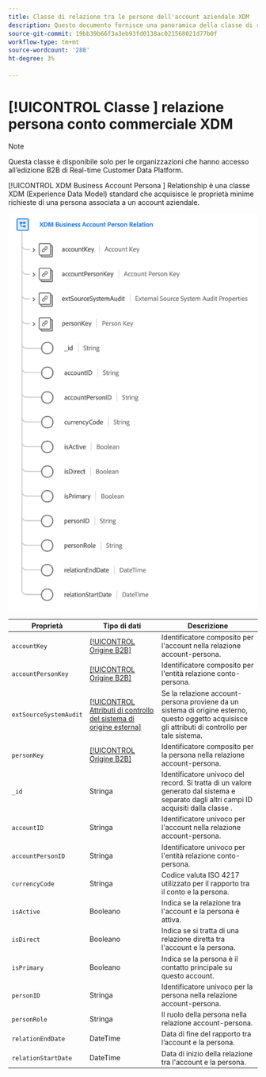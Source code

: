 ```yaml
---
title: Classe di relazione tra le persone dell'account aziendale XDM
description: Questo documento fornisce una panoramica della classe di relazione tra le persone dell’account aziendale XDM in Experience Data Model (XDM).
source-git-commit: 19bb39b66f3a3eb93fd0138ac021568021d77b0f
workflow-type: tm+mt
source-wordcount: '288'
ht-degree: 3%

---
```


# [!UICONTROL Classe ] relazione persona conto commerciale XDM

>[!NOTE]
>
>Questa classe è disponibile solo per le organizzazioni che hanno accesso all’edizione B2B di Real-time Customer Data Platform.

[!UICONTROL XDM Business Account Persona ] Relationship è una classe XDM (Experience Data Model) standard che acquisisce le proprietà minime richieste di una persona associata a un account aziendale.

![](../../images/classes/b2b/business-account-person-relation.png)

| Proprietà | Tipo di dati | Descrizione |
| --- | --- | --- |
| `accountKey` | [[!UICONTROL Origine B2B]](../../data-types/b2b-source.md) | Identificatore composito per l&#39;account nella relazione account-persona. |
| `accountPersonKey` | [[!UICONTROL Origine B2B]](../../data-types/b2b-source.md) | Identificatore composito per l&#39;entità relazione conto-persona. |
| `extSourceSystemAudit` | [[!UICONTROL Attributi di controllo del sistema di origine esterna]](../../data-types/external-source-system-audit-attributes.md) | Se la relazione account-persona proviene da un sistema di origine esterno, questo oggetto acquisisce gli attributi di controllo per tale sistema. |
| `personKey` | [[!UICONTROL Origine B2B]](../../data-types/b2b-source.md) | Identificatore composito per la persona nella relazione account-persona. |
| `_id` | Stringa | Identificatore univoco del record. Si tratta di un valore generato dal sistema e separato dagli altri campi ID acquisiti dalla classe . |
| `accountID` | Stringa | Identificatore univoco per l&#39;account nella relazione account-persona. |
| `accountPersonID` | Stringa | Identificatore univoco per l&#39;entità relazione conto-persona. |
| `currencyCode` | Stringa | Codice valuta ISO 4217 utilizzato per il rapporto tra il conto e la persona. |
| `isActive` | Booleano | Indica se la relazione tra l&#39;account e la persona è attiva. |
| `isDirect` | Booleano | Indica se si tratta di una relazione diretta tra l&#39;account e la persona. |
| `isPrimary` | Booleano | Indica se la persona è il contatto principale su questo account. |
| `personID` | Stringa | Identificatore univoco per la persona nella relazione account-persona. |
| `personRole` | Stringa | Il ruolo della persona nella relazione account-persona. |
| `relationEndDate` | DateTime | Data di fine del rapporto tra l’account e la persona. |
| `relationStartDate` | DateTime | Data di inizio della relazione tra l&#39;account e la persona. |
